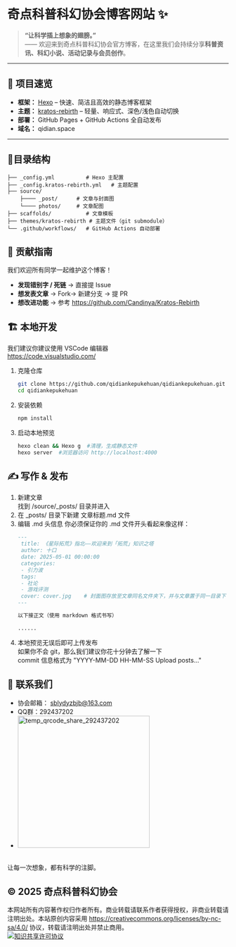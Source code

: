# 奇点科普科幻协会博客网站 ✨

> **“让科学插上想象的翅膀。”**  
> —— 欢迎来到奇点科普科幻协会官方博客，在这里我们会持续分享**科普资讯、科幻小说、活动记录与会员创作**。

---

## 🚀 项目速览
- **框架：** [Hexo](https://hexo.io) – 快速、简洁且高效的静态博客框架  
- **主题：** [kratos-rebirth](https://github.com/Candinya/kratos-rebirth) – 轻量、响应式、深色/浅色自动切换  
- **部署：** GitHub Pages + GitHub Actions 全自动发布  
- **域名：** qidian.space

---

## 📂目录结构
    ├── _config.yml          # Hexo 主配置
    ├── _config.kratos-rebirth.yml   # 主题配置
    ├── source/
        ├──── _post/      # 文章与封面图
        └──── photos/     # 文章配图
    ├── scaffolds/           # 文章模板
    ├── themes/kratos-rebirth # 主题文件（git submodule）
    └── .github/workflows/   # GitHub Actions 自动部署

## 🤝 贡献指南
我们欢迎所有同学一起维护这个博客！
- **发现错别字 / 死链** → 直接提 Issue
- **想发表文章** → Fork→ 新建分支 → 提 PR
- **想改进功能** → 参考 https://github.com/Candinya/Kratos-Rebirth

## 🏗️ 本地开发
我们建议你建议使用 VSCode 编辑器
<br>
https://code.visualstudio.com/
1. 克隆仓库
   ```bash
   git clone https://github.com/qidiankepukehuan/qidiankepukehuan.git
   cd qidiankepukehuan
   ```
2. 安装依赖
   ```bash
   npm install
   ```
3. 启动本地预览
   ```bash
   hexo clean && Hexo g  #清理，生成静态文件
   hexo server  #浏览器访问 http://localhost:4000
   ```
## ✍️ 写作 & 发布
1. 新建文章
   <br>
   找到 /source/_posts/ 目录并进入
2. 在 _posts/ 目录下新建 文章标题.md 文件
3. 编辑 .md 头信息
   你必须保证你的 .md 文件开头看起来像这样：
   ```markdown
   ---
    title: 《星际拓荒》指北——欢迎来到「拓荒」知识之塔
    author: 十口
    date: 2025-05-01 00:00:00
    categories: 
    - 引力波
    tags:
    - 社论
    - 游戏评测
    cover: cover.jpg    # 封面图存放至文章同名文件夹下，并与文章置于同一目录下
   ---

   以下接正文（使用 markdown 格式书写）

   ......
   ```
4. 本地预览无误后即可上传发布
<br> 如果你不会 git，那么我们建议你花十分钟去了解一下
<br> commit 信息格式为 "YYYY-MM-DD HH-MM-SS Upload posts..."

## 👀 联系我们
- 协会邮箱： sblydyzbjb@163.com
- QQ群：292437202
- <img width="300" height="300" alt="temp_qrcode_share_292437202" src="https://github.com/user-attachments/assets/ffc50f47-4ea8-4bb3-a6e6-a5a84d8cedd5" />
      
<br> 让每一次想象，都有科学的注脚。


## © 2025 奇点科普科幻协会
本网站所有内容著作权归作者所有。商业转载请联系作者获得授权，非商业转载请注明出处。本站原创内容采用 https://creativecommons.org/licenses/by-nc-sa/4.0/ 协议，转载请注明出处并禁止商用。
<br>
<a rel="license" href="http://creativecommons.org/licenses/by-nc-sa/4.0/">
  <img alt="知识共享许可协议" src="https://licensebuttons.net/l/by-nc-sa/4.0/80x15.png" />
</a>
